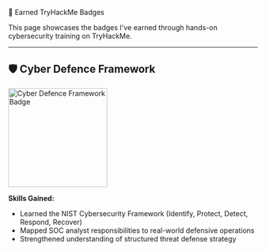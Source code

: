 🏅 Earned TryHackMe Badges

This page showcases the badges I've earned through hands-on cybersecurity training on TryHackMe.

---

## 🛡️ Cyber Defence Framework

<img src="https://assets.tryhackme.com/img/badges/cyberdefenceframework.svg" alt="Cyber Defence Framework Badge" width="200"/>

**Skills Gained:**
- Learned the NIST Cybersecurity Framework (Identify, Protect, Detect, Respond, Recover)
- Mapped SOC analyst responsibilities to real-world defensive operations
- Strengthened understanding of structured threat defense strategy
